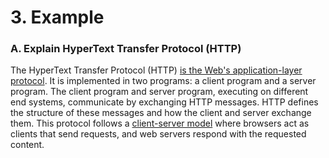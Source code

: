 <!-- ---
marp: true
theme: default
paginate: true

--- -->

# 3. Example

### A. Explain HyperText Transfer Protocol (HTTP)

The HyperText Transfer Protocol (HTTP) <ins>is the Web's application-layer protocol</ins>. It is implemented in two programs: a client program and a server program. The client program and server program, executing on different end systems, communicate by exchanging HTTP messages. HTTP defines the structure of these messages and how the client and server exchange them. This protocol follows a <ins>client-server model</ins> where browsers act as clients that send requests, and web servers respond with the requested content. 
